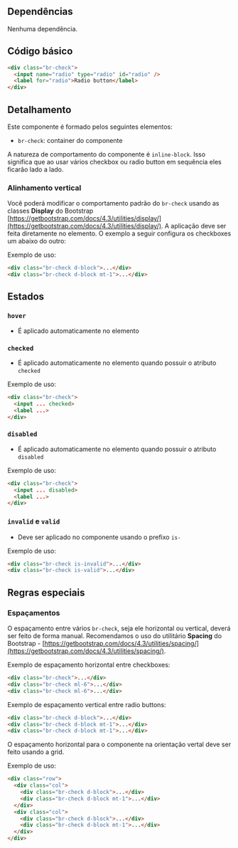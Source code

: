 ## Dependências

Nenhuma dependência.

## Código básico

```html
<div class="br-check">
  <input name="radio" type="radio" id="radio" />
  <label for="radio">Radio button</label>
</div>
```

## Detalhamento

Este componente é formado pelos seguintes elementos:

- `br-check`: container do componente

A natureza de comportamento do componente é `inline-block`. Isso significa que ao usar vários checkbox ou radio button em sequência eles ficarão lado a lado.

### Alinhamento vertical

Você poderá modificar o comportamento padrão do `br-check` usando as classes **Display** do Bootstrap [https://getbootstrap.com/docs/4.3/utilities/display/](https://getbootstrap.com/docs/4.3/utilities/display/). A aplicação deve ser feita diretamente no elemento. O exemplo a seguir configura os checkboxes um abaixo do outro:

Exemplo de uso:

```html
<div class="br-check d-block">...</div>
<div class="br-check d-block mt-1">...</div>
```

## Estados

### `hover`

- É aplicado automaticamente no elemento

### `checked`

- É aplicado automaticamente no elemento quando possuir o atributo `checked`

Exemplo de uso:

```html
<div class="br-check">
  <input ... checked>
  <label ...>
</div>
```

### `disabled`

- É aplicado automaticamente no elemento quando possuir o atributo `disabled`

Exemplo de uso:

```html
<div class="br-check">
  <input ... disabled>
  <label ...>
</div>
```

### `invalid` e `valid`

- Deve ser aplicado no componente usando o prefixo `is-`

Exemplo de uso:

```html
<div class="br-check is-invalid">...</div>
<div class="br-check is-valid">...</div>
```

## Regras especiais

### Espaçamentos

O espaçamento entre vários `br-check`, seja ele horizontal ou vertical, deverá ser feito de forma manual. Recomendamos o uso do utilitário **Spacing** do Bootstrap - [https://getbootstrap.com/docs/4.3/utilities/spacing/](https://getbootstrap.com/docs/4.3/utilities/spacing/).

Exemplo de espaçamento horizontal entre checkboxes:

```html
<div class="br-check">...</div>
<div class="br-check ml-6">...</div>
<div class="br-check ml-6">...</div>
```

Exemplo de espaçamento vertical entre radio buttons:

```html
<div class="br-check d-block">...</div>
<div class="br-check d-block mt-1">...</div>
<div class="br-check d-block mt-1">...</div>
```

O espaçamento horizontal para o componente na orientação vertal deve ser feito usando a grid.

Exemplo de uso:

```html
<div class="row">
  <div class="col">
    <div class="br-check d-block">...</div>
    <div class="br-check d-block mt-1">...</div>
  </div>
  <div class="col">
    <div class="br-check d-block">...</div>
    <div class="br-check d-block mt-1">...</div>
  </div>
</div>
```

